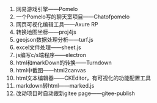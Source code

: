 1. 网易游戏引擎——Pomelo
2. 一个Pomelo写的聊天室项目——Chatofpomelo
3. 网页可视化编辑工具——Axure RP
4. 转换地图坐标——proj4js
5. geojson数据处理分析——turf.js
6. excel文件处理——sheet.js
7. js编写c/s端程序——electron
8. html和markDown的转换——Turndown
9. html中截图——html2canvas
10. html文本编辑器——CKEditor，有可视化的功能配置工具
11. markdown转html——marked.js
12. 改动项目时自动跟新gitee page——gitee-publish

